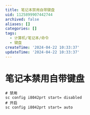 ```yaml
---
title: 笔记本禁用自带键盘
uid: 1125899907442744
archived: false
aliases: []
categories: []
tags:
  - 计算机/笔记本/命令
  - 键盘
createTime: '2024-04-22 10:33:37'
updateTime: '2024-04-22 10:33:37'
---
```


# 笔记本禁用自带键盘

```shell
# 禁用
sc config i8042prt start= disabled
# 开启
sc config i8042prt start= auto
```
